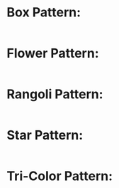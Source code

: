 # Box Pattern:

<img src="https://github.com/kishanrajput23/Personal-Python-Projects/blob/master/Random%20Pattern%20Generator/Box%20Pattern.png" alt="">

# Flower Pattern:

<img src="" alt="">

# Rangoli Pattern:

<img src="https://github.com/kishanrajput23/Personal-Python-Projects/blob/master/Random%20Pattern%20Generator/Rangoli%20Pattern.png" alt="">

# Star Pattern:

<img src="https://github.com/kishanrajput23/Personal-Python-Projects/blob/master/Random%20Pattern%20Generator/Star%20Pattern.png" alt="">

# Tri-Color Pattern:

<img src="https://github.com/kishanrajput23/Personal-Python-Projects/blob/master/Random%20Pattern%20Generator/Tri-Color.png" alt="">
